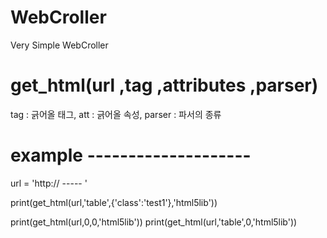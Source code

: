# WebCroller
Very Simple WebCroller


# get_html(url ,tag ,attributes ,parser)
tag : 긁어올 태그, att : 긁어올 속성, parser : 파서의 종류

 # example --------------------
url = 'http:// ----- '

print(get_html(url,'table',{'class':'test1'},'html5lib'))

print(get_html(url,0,0,'html5lib'))
print(get_html(url,'table',0,'html5lib'))

